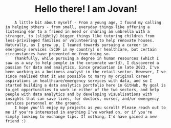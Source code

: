 <h1 align="center">
Hello there! I am Jovan!
</h1>

        A little bit about myself - From a young age, I found my calling in helping others - from small, everyday things like offering a listening ear to a friend in need or sharing an umbrella with a stranger, to (slightly) bigger things like tutoring children from less-privileged families or volunteering to help renovate houses. Naturally, as I grew up, I leaned towards pursuing a career in emergency services (SCDF in my country) or healthcare, but certain circumstances have prevented me from doing so. 
        Thankfully, while pursuing a degree in human resources (which I saw as a way to help people in the corporate world), I discovered a passion for data and analytics. Since graduation in late 2023, I've been working as a business analyst in the retail sector. However, I've since realised that it was possible to marry my original career aspirations in healthcare/emergency services with data, and so I started building a data analytics portfolio here in GitHub. My goal is to get opportunities to work in either of the two sectors, and help people with data analytics and by developing visualisations with insights that can save lives, for doctors, nurses, and/or emergency services personnel on the ground. 
        I hope you'll enjoy my projects as you scroll! Please reach out to me if you're interested in anything I've worked on, or if you're simply looking to exchange tips. If nothing, I'd have gained a new friend :)  
</p>
